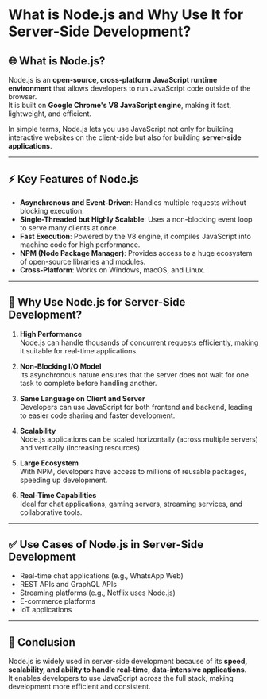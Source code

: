 # What is Node.js and Why Use It for Server-Side Development?

## 🌐 What is Node.js?

Node.js is an **open-source, cross-platform JavaScript runtime environment** that allows developers to run JavaScript code outside of the browser.  
It is built on **Google Chrome's V8 JavaScript engine**, making it fast, lightweight, and efficient.  

In simple terms, Node.js lets you use JavaScript not only for building interactive websites on the client-side but also for building **server-side applications**.

---

## ⚡ Key Features of Node.js

- **Asynchronous and Event-Driven**: Handles multiple requests without blocking execution.
- **Single-Threaded but Highly Scalable**: Uses a non-blocking event loop to serve many clients at once.
- **Fast Execution**: Powered by the V8 engine, it compiles JavaScript into machine code for high performance.
- **NPM (Node Package Manager)**: Provides access to a huge ecosystem of open-source libraries and modules.
- **Cross-Platform**: Works on Windows, macOS, and Linux.

---

## 🚀 Why Use Node.js for Server-Side Development?

1. **High Performance**  
   Node.js can handle thousands of concurrent requests efficiently, making it suitable for real-time applications.

2. **Non-Blocking I/O Model**  
   Its asynchronous nature ensures that the server does not wait for one task to complete before handling another.

3. **Same Language on Client and Server**  
   Developers can use JavaScript for both frontend and backend, leading to easier code sharing and faster development.

4. **Scalability**  
   Node.js applications can be scaled horizontally (across multiple servers) and vertically (increasing resources).

5. **Large Ecosystem**  
   With NPM, developers have access to millions of reusable packages, speeding up development.

6. **Real-Time Capabilities**  
   Ideal for chat applications, gaming servers, streaming services, and collaborative tools.

---

## ✅ Use Cases of Node.js in Server-Side Development

- Real-time chat applications (e.g., WhatsApp Web)
- REST APIs and GraphQL APIs
- Streaming platforms (e.g., Netflix uses Node.js)
- E-commerce platforms
- IoT applications

---

## 🎯 Conclusion

Node.js is widely used in server-side development because of its **speed, scalability, and ability to handle real-time, data-intensive applications**.  
It enables developers to use JavaScript across the full stack, making development more efficient and consistent.
